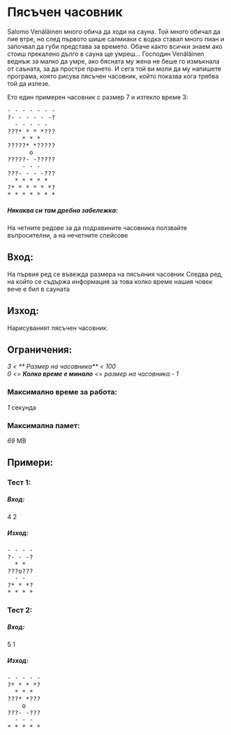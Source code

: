# Пясъчен часовник

Salomo Venäläinen много обича да ходи на сауна. Той много обичал да пие втре, но след първото шише салмиаки с водка ставал много пиан и започвал да губи представа за времето. Обаче както всички знаем ако стоиш прекалено дълго в сауна ще умреш... Господин Venäläinen веднъж за малко да умре, ако бясната му жена не беше го измъкнала от саъната, за да простре прането. И сега той ви моли да му напишете програма, която рисува пясъчен часовник, който показва кога трябва той да излезе.

Ето един примерен часовник с размер 7 и изтекло време 3:
<pre>
- - - - - - -
?- - - - - -?
  - - - - -  
???* * * *???
    * * *    
?????* *?????
      о      
?????- -?????
    - - -    
???- - - -???
  * * * * *  
?* * * * * *?
* * * * * * *
</pre>

##### Някаквa си там дребнa забележкa:
На четните редове за да подравините часовника ползвайте въпросителни, а на нечетните спейсове

## Вход:
На първия ред се въвежда размера на пясъяния часовник
Следва ред, на който се съдържа информация за това колко време нашия човек вече е бил в сауната

## Изход:
Нарисуваният пясъчен часовник.

## Ограничения:
_3 < ** Размер на часовника** < 100_ <br>
_0 <= **Колко време е минало** <= размер на часовника - 1_

### Максимално време за работа:
_1_ секунда

### Максимална памет:
_69_ MB

## Примери:
### Тест 1:
##### Вход:
4
2
##### Изход:
<pre>
- - - -
?- - -?
  * *  
???o???
  - -    
?* * *?
* * * *
</pre>

### Тест 2:
##### Вход:
5
1
##### Изход:
<pre>
- - - - -
?* * * *?
  * * *  
???* *???
    o    
???- -???
  - - -  
* * * * *
</pre>
